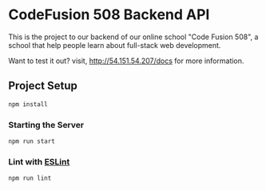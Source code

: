 # CodeFusion 508 Backend API

This is the project to our backend of our online school "Code Fusion 508", a school that help people learn about full-stack web development.

Want to test it out? visit, <http://54.151.54.207/docs> for more information.

## Project Setup

```sh
npm install
```

### Starting the Server

```sh
npm run start
```

### Lint with [ESLint](https://eslint.org/)

```sh
npm run lint
```
